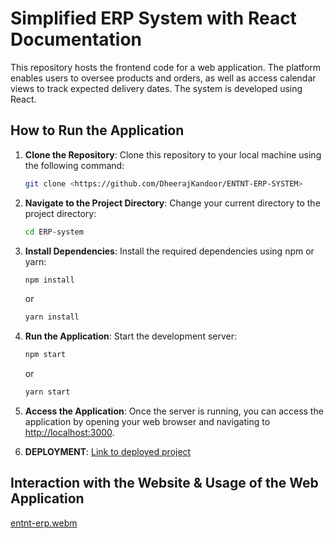 # Simplified ERP System with React Documentation

This repository hosts the frontend code for a web application. The platform enables users to oversee products and orders, as well as access calendar views to track expected delivery dates. The system is developed using React.

## How to Run the Application

1. **Clone the Repository**: Clone this repository to your local machine using the following command:

   ```bash
   git clone <https://github.com/DheerajKandoor/ENTNT-ERP-SYSTEM>
   ```

2. **Navigate to the Project Directory**: Change your current directory to the project directory:

   ```bash
   cd ERP-system
   ```

3. **Install Dependencies**: Install the required dependencies using npm or yarn:

   ```bash
   npm install
   ```

   or

   ```bash
   yarn install
   ```

4. **Run the Application**: Start the development server:

   ```bash
   npm start
   ```

   or

   ```bash
   yarn start
   ```


5. **Access the Application**: Once the server is running, you can access the application by opening your web browser and navigating to [http://localhost:3000](http://localhost:3000).


6. **DEPLOYMENT**: [Link to deployed project](https://entnt-erp-system.onrender.com/)

## Interaction with the Website & Usage of the Web Application

[entnt-erp.webm](https://github.com/DheerajKandoor/ENTNT-ERP-SYSTEM/assets/92793181/00bbbd09-3fed-41e7-9ed3-fcd79f311c1a)


